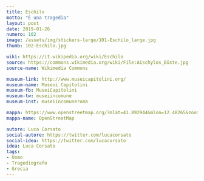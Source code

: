 ```yaml
---
title: Eschilo
motto: "È una tragedia"
layout: post
date: 2019-01-26
numero: 102
image: /assets/img/stickers-large/101-Eschilo_large.jpg
thumb: 102-Eschilo.jpg

wiki: https://it.wikipedia.org/wiki/Eschilo
source: https://commons.wikimedia.org/wiki/File:Aischylos_Büste.jpg
source-name: Wikimedia Commons

museum-link: http://www.museicapitolini.org/
museum-name: Museoi Capitolini
museum-fb: MuseiCapitolini
museum-tw: museiincomune
museum-inst: museiincomuneroma

mappa: https://www.openstreetmap.org/?mlat=41.892944&mlon=12.48265&zoom=15#map=15/41.8929/12.4827
mappa-name: OpenStreetMap

autore: Luca Corsato
social-autore: https://twitter.com/lucacorsato
social-idea: https://twitter.com/lucacorsato
idea: Luca Corsato
tags:
- Uomo
- Tragediografo
- Grecia
---
```

